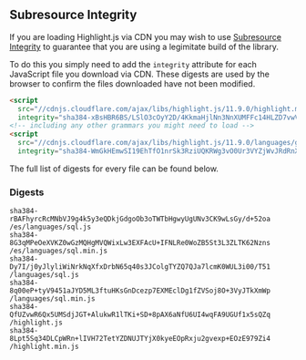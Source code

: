 ## Subresource Integrity

If you are loading Highlight.js via CDN you may wish to use [Subresource Integrity](https://developer.mozilla.org/en-US/docs/Web/Security/Subresource_Integrity) to guarantee that you are using a legimitate build of the library.

To do this you simply need to add the `integrity` attribute for each JavaScript file you download via CDN. These digests are used by the browser to confirm the files downloaded have not been modified.

```html
<script
  src="//cdnjs.cloudflare.com/ajax/libs/highlight.js/11.9.0/highlight.min.js"
  integrity="sha384-xBsHBR6BS/LSlO3cOyY2D/4KkmaHjlNn3NnXUMFFc14HLZD7vwVgS3+6U/WkHAra"></script>
<!-- including any other grammars you might need to load -->
<script
  src="//cdnjs.cloudflare.com/ajax/libs/highlight.js/11.9.0/languages/go.min.js"
  integrity="sha384-WmGkHEmwSI19EhTfO1nrSk3RziUQKRWg3vO0Ur3VYZjWvJRdRnX4/scQg+S2w1fI"></script>
```

The full list of digests for every file can be found below.

### Digests

```
sha384-rBAFhyrcRcMNbVJ9g4k5y3eQDkjGdgoOb3oTWTbHgwyUgUNv3CK9wLsGy/d+52oa /es/languages/sql.js
sha384-8G3qMPeOeXVKZ0wGzMQHgMVQWixLw3EXFAcU+IFNLRe0WoZB5St3L3ZLTK62Nzns /es/languages/sql.min.js
sha384-Dy7I/j0yJlyliWiNrkNqXfxDrbN65q40s3JColgTYZQ7QJa7lcmK0WUL3i00/T51 /languages/sql.js
sha384-8q00eP+tyV9451aJYD5ML3ftuHKsGnDcezp7EXMEclDg1fZVSoj8O+3VyJTkXmWp /languages/sql.min.js
sha384-QfUZvwR6Qx5UMSdjJGT+AlukwR1lTKi+SD+8pAX6aNfU6UI4wqFA9UGUf1x5sQZq /highlight.js
sha384-8Lpt5Sq34DLCpWRn+lIVH72TetYZDNUJTYjX0kyeEOpRxju2gvexp+EOzE979Zi4 /highlight.min.js
```

